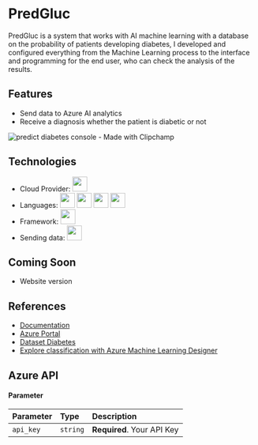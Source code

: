 
# PredGluc

PredGluc is a system that works with AI machine learning with a database on the probability of patients developing diabetes, I developed and configured everything from the Machine Learning process to the interface and programming for the end user, who can check the analysis of the results.
## Features

- Send data to Azure AI analytics
- Receive a diagnosis whether the patient is diabetic or not

![predict diabetes console - Made with Clipchamp](https://github.com/afonsedev/PredGluc-Diabetes-IA/assets/155216314/f2bf7adf-f3f2-49b8-be5c-94968bb4dc12)



## Technologies
- Cloud Provider: <img src="https://cdn.jsdelivr.net/gh/devicons/devicon@latest/icons/azure/azure-original.svg" width="30" height="30" /> 
- Languages: <img src="https://cdn.jsdelivr.net/gh/devicons/devicon@latest/icons/csharp/csharp-original.svg" width="30" height="30"/>  <img src="https://cdn.jsdelivr.net/gh/devicons/devicon@latest/icons/html5/html5-original.svg" width="30" height="30" /> <img src="https://cdn.jsdelivr.net/gh/devicons/devicon@latest/icons/css3/css3-original.svg" width="30" height="30" /> <img src="https://cdn.jsdelivr.net/gh/devicons/devicon@latest/icons/javascript/javascript-original.svg" width="30" height="30" />  
- Framework: <img src="https://cdn.jsdelivr.net/gh/devicons/devicon@latest/icons/dot-net/dot-net-original-wordmark.svg" width="30" height="30" />
- Sending data: <img src="https://cdn.jsdelivr.net/gh/devicons/devicon@latest/icons/json/json-original.svg" width="30" height="30"/>


## Coming Soon
- Website version
          
## References

- [Documentation]()
- [Azure Portal](https://azure.microsoft.com/pt-br/)
- [Dataset Diabetes](https://raw.githubusercontent.com/MicrosoftLearning/mslearn-ai-fundamentals/main/data/ml/diabetes.csv)
- [Explore classification with Azure Machine Learning Designer](https://microsoftlearning.github.io/AI-900-AIFundamentals/instructions/02b-create-classification-model.html)
## Azure API

#### Parameter
| Parameter  | Type      | Description                           |
| :---------- | :--------- | :---------------------------------- |
| `api_key` | `string` | **Required**. Your API Key |
